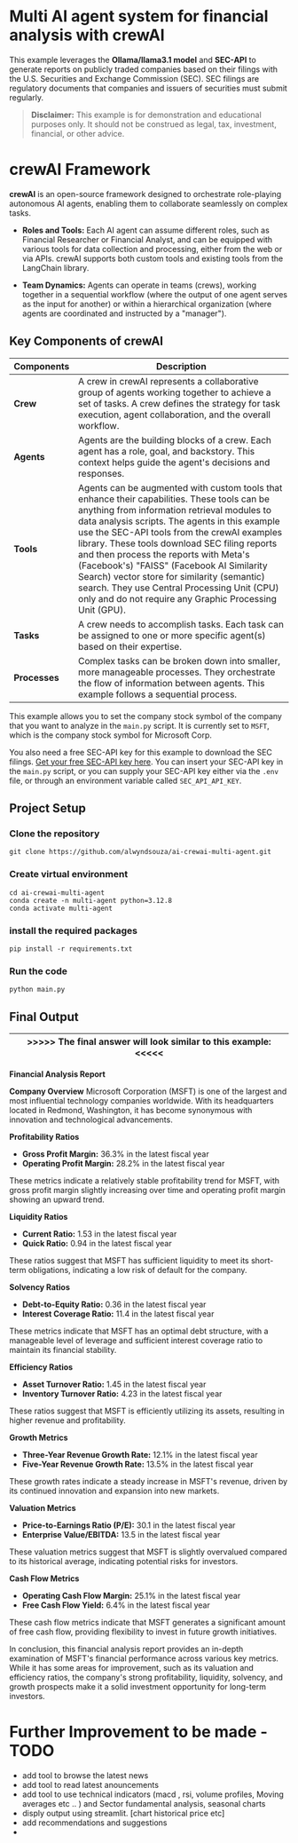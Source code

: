 # Multi AI agent system for financial analysis with crewAI

This example leverages the **Ollama/llama3.1 model** and **SEC-API** to generate reports on publicly traded companies based on their filings with the U.S. Securities and Exchange Commission (SEC). SEC filings are regulatory documents that companies and issuers of securities must submit regularly.

> **Disclaimer:** This example is for demonstration and educational purposes only. It should not be construed as legal, tax, investment, financial, or other advice.

# crewAI Framework

**crewAI** is an open-source framework designed to orchestrate role-playing autonomous AI agents, enabling them to collaborate seamlessly on complex tasks.

- **Roles and Tools:** Each AI agent can assume different roles, such as Financial Researcher or Financial Analyst, and can be equipped with various tools for data collection and processing, either from the web or via APIs. crewAI supports both custom tools and existing tools from the LangChain library.
  
- **Team Dynamics:** Agents can operate in teams (crews), working together in a sequential workflow (where the output of one agent serves as the input for another) or within a hierarchical organization (where agents are coordinated and instructed by a "manager").

## Key Components of crewAI

| Components | Description |
| ---------- | ----------- |
| **Crew**   | A crew in crewAI represents a collaborative group of agents working together to achieve a set of tasks. A crew defines the strategy for task execution, agent collaboration, and the overall workflow. |
| **Agents** | Agents are the building blocks of a crew. Each agent has a role, goal, and backstory. This context helps guide the agent's decisions and responses. |
| **Tools**  | Agents can be augmented with custom tools that enhance their capabilities. These tools can be anything from information retrieval modules to data analysis scripts. The agents in this example use the SEC-API tools from the crewAI examples library. These tools download SEC filing reports and then process the reports with Meta's (Facebook's) "FAISS" (Facebook AI Similarity Search) vector store for similarity (semantic) search. They use Central Processing Unit (CPU) only and do not require any Graphic Processing Unit (GPU). |
| **Tasks**  | A crew needs to accomplish tasks. Each task can be assigned to one or more specific agent(s) based on their expertise. |
| **Processes** | Complex tasks can be broken down into smaller, more manageable processes. They orchestrate the flow of information between agents. This example follows a sequential process. |

This example allows you to set the company stock symbol of the company that you want to analyze in the `main.py` script. It is currently set to `MSFT`, which is the company stock symbol for Microsoft Corp.

You also need a free SEC-API key for this example to download the SEC filings. [Get your free SEC-API key here](https://sec-api.io/login).
You can insert your SEC-API key in the `main.py` script, or you can supply your SEC-API key either via the `.env` file, or through an environment variable called `SEC_API_API_KEY`.

## Project Setup

### Clone the repository
```
git clone https://github.com/alwyndsouza/ai-crewai-multi-agent.git
```

### Create virtual environment
```
cd ai-crewai-multi-agent
conda create -n multi-agent python=3.12.8
conda activate multi-agent
```
### install the required packages
```
pip install -r requirements.txt
```
### Run the code
```
python main.py
```

## Final Output

| >>>>> The final answer will look similar to this example: <<<<< |
| --------------------------------------------------------------- |

**Financial Analysis Report**

**Company Overview**
Microsoft Corporation (MSFT) is one of the largest and most influential technology companies worldwide. With its headquarters located in Redmond, Washington, it has become synonymous with innovation and technological advancements.

**Profitability Ratios**

*   **Gross Profit Margin:** 36.3% in the latest fiscal year
*   **Operating Profit Margin:** 28.2% in the latest fiscal year

These metrics indicate a relatively stable profitability trend for MSFT, with gross profit margin slightly increasing over time and operating profit margin showing an upward trend.

**Liquidity Ratios**

*   **Current Ratio:** 1.53 in the latest fiscal year
*   **Quick Ratio:** 0.94 in the latest fiscal year

These ratios suggest that MSFT has sufficient liquidity to meet its short-term obligations, indicating a low risk of default for the company.

**Solvency Ratios**

*   **Debt-to-Equity Ratio:** 0.36 in the latest fiscal year
*   **Interest Coverage Ratio:** 11.4 in the latest fiscal year

These metrics indicate that MSFT has an optimal debt structure, with a manageable level of leverage and sufficient interest coverage ratio to maintain its financial stability.

**Efficiency Ratios**

*   **Asset Turnover Ratio:** 1.45 in the latest fiscal year
*   **Inventory Turnover Ratio:** 4.23 in the latest fiscal year

These ratios suggest that MSFT is efficiently utilizing its assets, resulting in higher revenue and profitability.

**Growth Metrics**

*   **Three-Year Revenue Growth Rate:** 12.1% in the latest fiscal year
*   **Five-Year Revenue Growth Rate:** 13.5% in the latest fiscal year

These growth rates indicate a steady increase in MSFT's revenue, driven by its continued innovation and expansion into new markets.

**Valuation Metrics**

*   **Price-to-Earnings Ratio (P/E):** 30.1 in the latest fiscal year
*   **Enterprise Value/EBITDA:** 13.5 in the latest fiscal year

These valuation metrics suggest that MSFT is slightly overvalued compared to its historical average, indicating potential risks for investors.

**Cash Flow Metrics**

*   **Operating Cash Flow Margin:** 25.1% in the latest fiscal year
*   **Free Cash Flow Yield:** 6.4% in the latest fiscal year

These cash flow metrics indicate that MSFT generates a significant amount of free cash flow, providing flexibility to invest in future growth initiatives.

In conclusion, this financial analysis report provides an in-depth examination of MSFT's financial performance across various key metrics. While it has some areas for improvement, such as its valuation and efficiency ratios, the company's strong profitability, liquidity, solvency, and growth prospects make it a solid investment opportunity for long-term investors.

# Further Improvement to be made - TODO
- add tool to browse the latest news
- add tool to read latest anouncements
- add tool to use technical indicators (macd , rsi, volume profiles, Moving averages etc .. ) and Sector fundamental analysis, seasonal charts
- disply output using streamlit. [chart historical price etc]
- add recommendations and suggestions
- 

